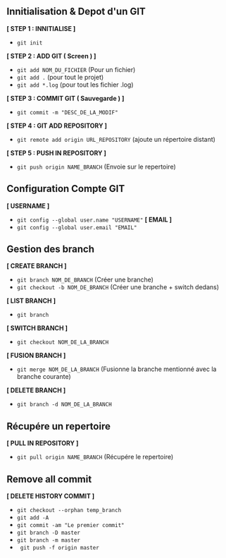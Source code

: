 ## Innitialisation & Depot d'un GIT

**[ STEP 1 : INNITIALISE ]**
- `git init`

**[ STEP 2 : ADD GIT ( Screen ) ]**
- `git add NOM_DU_FICHIER` (Pour un fichier) 
- `git add .` (pour tout le projet)
- `git add *.log` (pour tout les fichier .log)

**[ STEP 3 : COMMIT GIT ( Sauvegarde ) ]**
- `git commit -m "DESC_DE_LA_MODIF"`

**[ STEP 4 : GIT ADD REPOSITORY ]**
- `git remote add origin URL_REPOSITORY` (ajoute un répertoire distant)

**[ STEP 5 : PUSH IN REPOSITORY ]**
- `git push origin NAME_BRANCH` (Envoie sur le repertoire)

## Configuration Compte GIT

**[ USERNAME ]**
- `git config --global user.name "USERNAME"`
**[ EMAIL ]**
- `git config --global user.email "EMAIL"`

## Gestion des branch

**[ CREATE BRANCH ]**
- `git branch NOM_DE_BRANCH` (Créer une branche)
- `git checkout -b NOM_DE_BRANCH` (Créer une branche + switch dedans)

**[ LIST BRANCH ]**
- `git branch`

**[ SWITCH BRANCH ]**
- `git checkout NOM_DE_LA_BRANCH`

**[ FUSION BRANCH ]**
- `git merge NOM_DE_LA_BRANCH` (Fusionne la branche mentionné avec la branche courante)

**[ DELETE BRANCH ]**
- `git branch -d NOM_DE_LA_BRANCH`

## Récupére un repertoire

**[ PULL IN REPOSITORY ]**
- `git pull origin NAME_BRANCH` (Récupére le repertoire)

## Remove all commit

**[ DELETE HISTORY COMMIT ]**
- `git checkout --orphan temp_branch`
- `git add -A`
- `git commit -am "Le premier commit"`
- `git branch -D master`
- `git branch -m master`
- ` git push -f origin master`